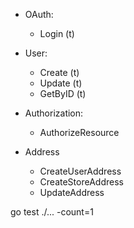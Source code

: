 - OAuth:
    - Login (t)

- User:
    - Create (t)
    - Update (t)
    - GetByID (t)

- Authorization:
    - AuthorizeResource

- Address
    - CreateUserAddress
    - CreateStoreAddress
    - UpdateAddress
    
    


go test ./... -count=1